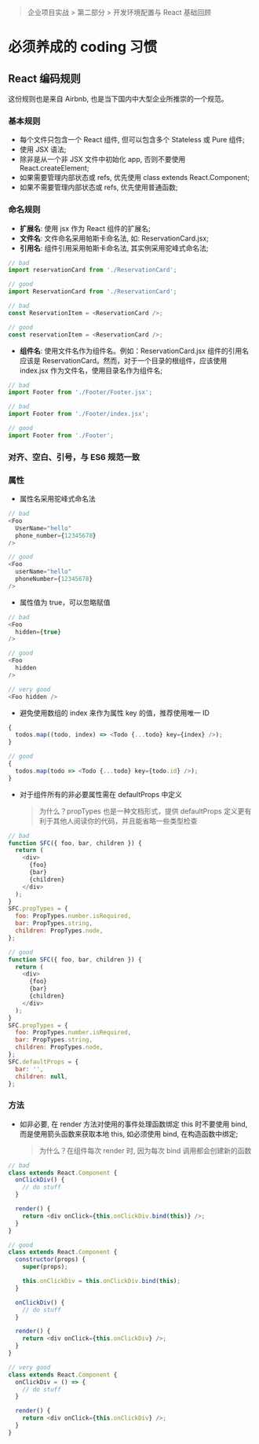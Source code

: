 > 企业项目实战 > 第二部分 > 开发环境配置与 React 基础回顾

# 必须养成的 coding 习惯

## React 编码规则

这份规则也是来自 Airbnb, 也是当下国内中大型企业所推崇的一个规范。

### 基本规则

- 每个文件只包含一个 React 组件, 但可以包含多个 Stateless 或 Pure 组件;
- 使用 JSX 语法;
- 除非是从一个非 JSX 文件中初始化 app, 否则不要使用 React.createElement;
- 如果需要管理内部状态或 refs, 优先使用 class extends React.Component;
- 如果不需要管理内部状态或 refs, 优先使用普通函数;

### 命名规则

- **扩展名**: 使用 jsx 作为 React 组件的扩展名;
- **文件名**: 文件命名采用帕斯卡命名法, 如: ReservationCard.jsx;
- **引用名**: 组件引用采用帕斯卡命名法, 其实例采用驼峰式命名法;

```javascript
// bad
import reservationCard from './ReservationCard';

// good
import ReservationCard from './ReservationCard';

// bad
const ReservationItem = <ReservationCard />;

// good
const reservationItem = <ReservationCard />;
```

- **组件名**: 使用文件名作为组件名。例如：ReservationCard.jsx 组件的引用名应该是 ReservationCard。然而，对于一个目录的根组件，应该使用 index.jsx 作为文件名，使用目录名作为组件名;

```javascript
// bad
import Footer from './Footer/Footer.jsx';

// bad
import Footer from './Footer/index.jsx';

// good
import Footer from './Footer';
```

### 对齐、空白、引号，与 ES6 规范一致

### 属性

- 属性名采用驼峰式命名法

```javascript
// bad
<Foo
  UserName="hello"
  phone_number={12345678}
/>

// good
<Foo
  userName="hello"
  phoneNumber={12345678}
/>
```

- 属性值为 true，可以忽略赋值

```javascript
// bad
<Foo
  hidden={true}
/>

// good
<Foo
  hidden
/>

// very good
<Foo hidden />
```

- 避免使用数组的 index 来作为属性 key 的值，推荐使用唯一 ID

```javascript
{
  todos.map((todo, index) => <Todo {...todo} key={index} />);
}

// good
{
  todos.map(todo => <Todo {...todo} key={todo.id} />);
}
```

- 对于组件所有的非必要属性需在 defaultProps 中定义
  > 为什么？propTypes 也是一种文档形式，提供 defaultProps 定义更有利于其他人阅读你的代码，并且能省略一些类型检查

```javascript
// bad
function SFC({ foo, bar, children }) {
  return (
    <div>
      {foo}
      {bar}
      {children}
    </div>
  );
}
SFC.propTypes = {
  foo: PropTypes.number.isRequired,
  bar: PropTypes.string,
  children: PropTypes.node,
};

// good
function SFC({ foo, bar, children }) {
  return (
    <div>
      {foo}
      {bar}
      {children}
    </div>
  );
}
SFC.propTypes = {
  foo: PropTypes.number.isRequired,
  bar: PropTypes.string,
  children: PropTypes.node,
};
SFC.defaultProps = {
  bar: '',
  children: null,
};
```

### 方法

- 如非必要, 在 render 方法对使用的事件处理函数绑定 this 时不要使用 bind, 而是使用箭头函数来获取本地 this, 如必须使用 bind, 在构造函数中绑定;
  > 为什么？在组件每次 render 时, 因为每次 bind 调用都会创建新的函数

```javascript
// bad
class extends React.Component {
  onClickDiv() {
    // do stuff
  }

  render() {
    return <div onClick={this.onClickDiv.bind(this)} />;
  }
}

// good
class extends React.Component {
  constructor(props) {
    super(props);

    this.onClickDiv = this.onClickDiv.bind(this);
  }

  onClickDiv() {
    // do stuff
  }

  render() {
    return <div onClick={this.onClickDiv} />;
  }
}

// very good
class extends React.Component {
  onClickDiv = () => {
    // do stuff
  }

  render() {
    return <div onClick={this.onClickDiv} />;
  }
}
```
